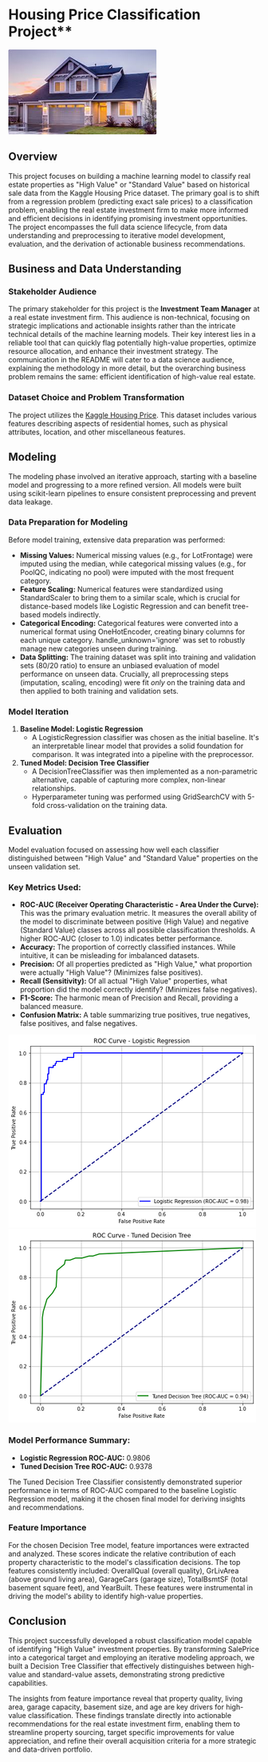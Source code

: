 # Housing Price Classification Project\*\*

![](images/house.jpeg)

## **Overview**

This project focuses on building a machine learning model to classify real estate properties as "High Value" or "Standard Value" based on historical sale data from the Kaggle Housing Price dataset. The primary goal is to shift from a regression problem (predicting exact sale prices) to a classification problem, enabling the real estate investment firm to make more informed and efficient decisions in identifying promising investment opportunities. The project encompasses the full data science lifecycle, from data understanding and preprocessing to iterative model development, evaluation, and the derivation of actionable business recommendations.

## **Business and Data Understanding**

### **Stakeholder Audience**

The primary stakeholder for this project is the **Investment Team Manager** at a real estate investment firm. This audience is non-technical, focusing on strategic implications and actionable insights rather than the intricate technical details of the machine learning models. Their key interest lies in a reliable tool that can quickly flag potentially high-value properties, optimize resource allocation, and enhance their investment strategy. The communication in the README will cater to a data science audience, explaining the methodology in more detail, but the overarching business problem remains the same: efficient identification of high-value real estate.

### **Dataset Choice and Problem Transformation**

The project utilizes the [Kaggle Housing Price](https://www.kaggle.com/competitions/house-prices-advanced-regression-techniques). This dataset includes various features describing aspects of residential homes, such as physical attributes, location, and other miscellaneous features.

## **Modeling**

The modeling phase involved an iterative approach, starting with a baseline model and progressing to a more refined version. All models were built using scikit-learn pipelines to ensure consistent preprocessing and prevent data leakage.

### **Data Preparation for Modeling**

Before model training, extensive data preparation was performed:

- **Missing Values:** Numerical missing values (e.g., for LotFrontage) were imputed using the median, while categorical missing values (e.g., for PoolQC, indicating no pool) were imputed with the most frequent category.
- **Feature Scaling:** Numerical features were standardized using StandardScaler to bring them to a similar scale, which is crucial for distance-based models like Logistic Regression and can benefit tree-based models indirectly.
- **Categorical Encoding:** Categorical features were converted into a numerical format using OneHotEncoder, creating binary columns for each unique category. handle_unknown='ignore' was set to robustly manage new categories unseen during training.
- **Data Splitting:** The training dataset was split into training and validation sets (80/20 ratio) to ensure an unbiased evaluation of model performance on unseen data. Crucially, all preprocessing steps (imputation, scaling, encoding) were fit _only_ on the training data and then applied to both training and validation sets.

### **Model Iteration**

1. **Baseline Model: Logistic Regression**
   - A LogisticRegression classifier was chosen as the initial baseline. It's an interpretable linear model that provides a solid foundation for comparison. It was integrated into a pipeline with the preprocessor.
2. **Tuned Model: Decision Tree Classifier**
   - A DecisionTreeClassifier was then implemented as a non-parametric alternative, capable of capturing more complex, non-linear relationships.
   - Hyperparameter tuning was performed using GridSearchCV with 5-fold cross-validation on the training data.

## **Evaluation**

Model evaluation focused on assessing how well each classifier distinguished between "High Value" and "Standard Value" properties on the unseen validation set.

### **Key Metrics Used:**

- **ROC-AUC (Receiver Operating Characteristic \- Area Under the Curve):** This was the primary evaluation metric. It measures the overall ability of the model to discriminate between positive (High Value) and negative (Standard Value) classes across all possible classification thresholds. A higher ROC-AUC (closer to 1.0) indicates better performance.
- **Accuracy:** The proportion of correctly classified instances. While intuitive, it can be misleading for imbalanced datasets.
- **Precision:** Of all properties predicted as "High Value," what proportion were actually "High Value"? (Minimizes false positives).
- **Recall (Sensitivity):** Of all actual "High Value" properties, what proportion did the model correctly identify? (Minimizes false negatives).
- **F1-Score:** The harmonic mean of Precision and Recall, providing a balanced measure.
- **Confusion Matrix:** A table summarizing true positives, true negatives, false positives, and false negatives.

![ROC Curve - Logistic Regression](images/logistic.png)
![ROC Curve - Tuned Decision Tree](images/tuned.png)

### **Model Performance Summary:**

- **Logistic Regression ROC-AUC:** 0.9806
- **Tuned Decision Tree ROC-AUC:** 0.9378

The Tuned Decision Tree Classifier consistently demonstrated superior performance in terms of ROC-AUC compared to the baseline Logistic Regression model, making it the chosen final model for deriving insights and recommendations.

### **Feature Importance**

For the chosen Decision Tree model, feature importances were extracted and analyzed. These scores indicate the relative contribution of each property characteristic to the model's classification decisions. The top features consistently included: OverallQual (overall quality), GrLivArea (above ground living area), GarageCars (garage size), TotalBsmtSF (total basement square feet), and YearBuilt. These features were instrumental in driving the model's ability to identify high-value properties.

## **Conclusion**

This project successfully developed a robust classification model capable of identifying "High Value" investment properties. By transforming SalePrice into a categorical target and employing an iterative modeling approach, we built a Decision Tree Classifier that effectively distinguishes between high-value and standard-value assets, demonstrating strong predictive capabilities.

The insights from feature importance reveal that property quality, living area, garage capacity, basement size, and age are key drivers for high-value classification. These findings translate directly into actionable recommendations for the real estate investment firm, enabling them to streamline property sourcing, target specific improvements for value appreciation, and refine their overall acquisition criteria for a more strategic and data-driven portfolio.
